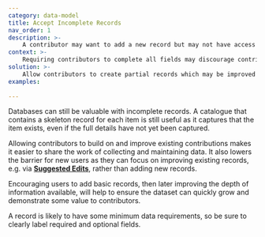 ```yaml
---
category: data-model
title: Accept Incomplete Records
nav_order: 1
description: >-
    A contributor may want to add a new record but may not have access to all of the information required to create a complete record.
context: >-
    Requiring contributors to complete all fields may discourage contributions if they don’t have access to all of the necessary data. If forced to complete all fields, users may submit inaccurate data.
solution: >-
    Allow contributors to create partial records which may be improved by other contributors at a later time.
examples:
    
---
```


Databases can still be valuable with incomplete records. A catalogue that contains a skeleton record for each item is still useful as it captures that the item exists, even if the full details have not yet been captured.

Allowing contributors to build on and improve existing contributions makes it easier to share the work of collecting and maintaining data. It also lowers the barrier for new users as they can focus on improving existing records, e.g. via **[Suggested Edits](/patterns/encouraging-contributions/suggested-edits)**, rather than adding new records.

Encouraging users to add basic records, then later improving the depth of information available, will help to ensure the dataset can quickly grow and demonstrate some value to contributors.

A record is likely to have some minimum data requirements, so be sure to clearly label required and optional fields.